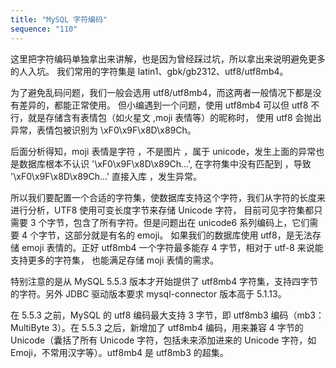 ```yaml
---
title: "MySQL 字符编码"
sequence: "110"
---
```


这里把字符编码单独拿出来讲解，也是因为曾经踩过坑，所以拿出来说明避免更多的人入坑。
我们常用的字符集是 latin1、gbk/gb2312、utf8/utf8mb4。

为了避免乱码问题，我们一般会选用 utf8/utf8mb4，而这两者一般情况下都是没有差异的，都能正常使用。
但小编遇到一个问题，使用 utf8mb4 可以但 utf8 不行，就是存储含有表情包（如火星文 ,moji 表情等）的昵称时，
使用 utf8 会抛出异常，表情包被识别为 \xF0\x9F\x8D\x89Ch。

后面分析得知，moji 表情是字符 ，不是图片 ，属于 unicode，发生上面的异常也是数据库根本不认识 '\xF0\x9F\x8D\x89Ch...',
在字符集中没有匹配到 ，导致 '\xF0\x9F\x8D\x89Ch...' 直接入库 ，发生异常。

所以我们要配置一个合适的字符集，使数据库支持这个字符，我们从字符的长度来进行分析，UTF8 使用可变长度字节来存储 Unicode 字符，
目前可见字符集都只需要 3 个字节，包含了所有字符。但是问题出在 unicode6 系列编码上，它们需要 4 个字节，这部分就是有名的 emoji。
如果我们的数据库使用 utf8，是无法存储 emoji 表情的。正好 utf8mb4 一个字符最多能存 4 字节，相对于 utf-8 来说能支持更多的字符集，
也能满足存储 moji 表情的需求。

特别注意的是从 MySQL 5.5.3 版本才开始提供了 utf8mb4 字符集，支持四字节的字符。另外 JDBC 驱动版本要求 mysql-connector 版本高于 5.1.13。

在 5.5.3 之前，MySQL 的 utf8 编码最大支持 3 字节，即 utf8mb3 编码（mb3：MultiByte 3）。在 5.5.3 之后，新增加了 utf8mb4 编码，用来兼容 4 字节的 Unicode（囊括了所有 Unicode 字符，包括未来添加进来的 Unicode 字符，如 Emoji，不常用汉字等）。utf8mb4 是 utf8mb3 的超集。

